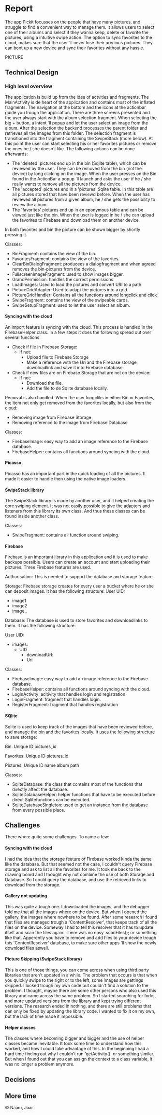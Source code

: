 # Report

The app Pickit focusses on the people that have many pictures, and struggle to find a convenient way to manage them.
It allows users to select one of their albums and select if they wanna keep, delete or favorite the pictures, using
a intuitive swipe action. The option to sync favorites to the cloud, makes sure that the user 'll never lose their
precious pictures. They can boot up a new device and sync their favorites without any hassle.

PICTURE

## Technical Design


### High level overview

The application is build up from the idea of actvities and fragments. The MainActivity is de heart of the application
and contains most of the inflated fragments. The navigation at the bottom and the icons at the actionbar guide you 
trough the application. There are three screens presented and the user always start with the album selection fragment.
When selecting the big + button, a intent 'll popup and let the user select an image from the album. After the selection
the backend processes the parent folder and retrieves all the images from this folder. The selection fragment is transitioned
into the fragment containing the SwipeStack (more below). At this point the user can start selecting his or her favorites 
pictures or remove the ones he / she doesn't like. The following actions can be done afterwards:
- The 'deleted' pictures end up in the bin (Sqlite table), which can be reviewed by the user. They can be removed from the bin (not the device) by
long clicking on the image. When the user presses on the Bin found in the ActionBar a popup 'll launch and asks the user if he / she
really wants to remove all the pictures from the device.
- The 'accepted' pictures end in a 'pictures' Sqlite table. In this table are all pictures stored that have been reviewd before.
When the user has reviewed all pictures from a given album, he / she gets the possibility to review the album.
- The 'favorites' pictures end up in an eponymous table and can be viewed just like the bin. When the user is logged in he / she
can upload the favorites to Firebase and download them on another device.

In both favorites and bin the picture can be shown bigger by shortly pressing it.

Classes:
- BinFragment: contains the view of the bin.
- FavoritesFragment: contains the view of the favorites.
- ClearBinDialogFragment: producees a dialogfragment and when agreed removes the bin-pictures from the device.
- FullscreenImageFragment: used to show images bigger.
- GrandPermission: handles the correct permissions.
- LoadImages: Used to load the pictures and convert URI to a path.
- PictureGridAdapter: Used to adapt the pictures into a grid.
- PictureGridHandler: Contains all the functions around longclick and click
- SwipeFragment: contains the view of the swipeable cards.
- SwipeSetupFragment: used to let the user select an album.


#### Syncing with the cloud

An import feature is syncing with the cloud. This process is handled in the FirebaseHelper class. In a few steps
it does the following spread out over several functions:
- Check if file in Firebase Storage:
  - If not:
    - Upload file to Firebase Storage
    - Make a reference with the Uri and the Firebase storage downloadlink and save it into Firebase database.
- Check if new files are on Firebase Storage that are not on the device:
  - If not:
    - Download the file.
    - Add the file to de Sqlite database locally.
   
Removal is also handled. When the user longcliks in either Bin or Favorites, the item not only get removed from the favorites
locally, but also from the cloud:
- Removing image from Firebase Storage
- Removing reference to the image from Firebase Database

Classes:
- FirebaseImage: easy way to add an image reference to the Firebase database.
- FirebaseHelper: contains all functions around syncing with the cloud.


#### Picasso

Picasso has an important part in the quick loading of all the pictures. It made it easier to handle
then using the native image loaders.


#### SwipeStack library

The SwipeStack library is made by another user, and it helped creating the core swiping element. It
was not easily possible to give the adapters and listeners from this library its own class. And thus these
classes can be found inside another class.

Classes:
- SwipeFragment: contains all function around swiping.

#### Firebase

Firebase is an important library in this application and it is used to make backups possible. Users can create
an account and start uploading their pictures. Three Firebase features are used.

Authorisation:
This is needed to support the database and storage feature.

Storage:
Firebase storage creates for every user a bucket where he or she can deposit images. It has the following
structure:
User UID:
- image1
- image2
- image..

Database:
The database is used to store favorites and downloadlinks to them. It has the following structure:

User UID:
- images:
  - UID
    - downloadUrl:
    - Uri

Classes:
- FirebaseImage: easy way to add an image reference to the Firebase database.
- FirebaseHelper: contains all functions around syncing with the cloud.
- LoginActivity: acitivity that handles login and registration.
- LoginFragment: fragment that handles login.
- RegisterFragment: fragment that handles registration

#### SQlite

Sqlite is used to keep track of the images that have been reviewed before, and manage the bin and the favorites locally.
It uses the following structure to save storage:

Bin:
Unique ID
pictures_id

Favorites:
Unique ID
pictures_id

Pictures:
Unique ID
name
album
path

Classes:
- SqliteDatabase: the class that contains most of the functions that directly affect the database.
- SqliteDatabaseHelper: helper functions that have to be executed before direct Sqlitefunctions can be executed.
- SqliteDatabaseSingleton: used to get an instance from the database from every possible place.

## Challenges

There where quite some challenges. To name a few:

#### Syncing with the cloud
I had the idea that the storage feature of Firebase worked kinda the same like the database. But that seemed not the case, I 
couldn't query Firebase storage and ask to list all the favorites for me. It took me back to the drawing board and I thought
why not combine the use of both Storage and Database. So I could query the database, and use the retrieved links to download
from the storage.

#### Gallery not updating
This was quite a tough one. I downloaded the images, and the debugger told me that all the images where on the device. But when
I opened the gallery, the images where nowhere to be found. After some research I found that files are managed trough a
'ContentResolver', that keeps track of all the files on the device. Someway I had to tell this resolver that it has to update
itself and scan the files again. There was no easy .scanFiles(); or something like that. Apperently you have to remove and 
add files to your device trough this 'ContentResolver' database, to make sure other apps 'll show the newly download files aswell.

#### Picture Skipping (SwipeStack library)
This is one of those things, you can come across when using third party libraries that aren't updated in a while. The problem
that occurs is that when you quickly swipe to the right or to the left, some images are gettings skipped. I looked trough
my own code but couldn't find a solution to the problem. I thought, maybe there are some other persons who also used this 
library and came across the same problem. So I started searching for forks, and more updated versions from the library and
kept trying different versions. The research ended in nothing, and there are still problems that can only be fixed by updating
the library code. I wanted to fix it on my own, but the lack of time made it impossible.

#### Helper classes
The classes where becoming bigger and bigger and the use of helper classes became inevitable. It took some time
to understand how this worked, and how I could take advantage of this. In the beginning I had a hard time finding 
out why I couldn't run 'getActivity()' or something similar. But when I found out that you can assign the context 
to a class variable, it was no longer a problem anymore.

## Decisions




## More time



&copy; Naam, Jaar


